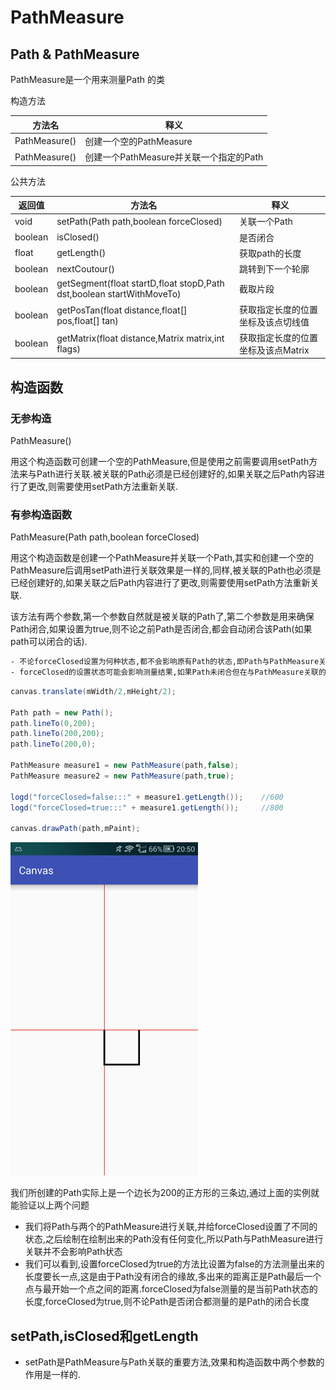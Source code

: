 # PathMeasure

## Path & PathMeasure

PathMeasure是一个用来测量Path 的类

构造方法

| 方法名        | 释义                                    |
| ------------- | --------------------------------------- |
| PathMeasure() | 创建一个空的PathMeasure                 |
| PathMeasure() | 创建一个PathMeasure并关联一个指定的Path |

公共方法

| 返回值  | 方法名                                                       | 释义                               |
| ------- | ------------------------------------------------------------ | ---------------------------------- |
| void    | setPath(Path path,boolean forceClosed)                       | 关联一个Path                       |
| boolean | isClosed()                                                   | 是否闭合                           |
| float   | getLength()                                                  | 获取path的长度                     |
| boolean | nextCoutour()                                                | 跳转到下一个轮廓                   |
| boolean | getSegment(float startD,float stopD,Path dst,boolean startWithMoveTo) | 截取片段                           |
| boolean | getPosTan(float distance,float[] pos,float[] tan)            | 获取指定长度的位置坐标及该点切线值 |
| boolean | getMatrix(float distance,Matrix matrix,int flags)            | 获取指定长度的位置坐标及该点Matrix |

## 构造函数

### 无参构造

PathMeasure()

用这个构造函数可创建一个空的PathMeasure,但是使用之前需要调用setPath方法来与Path进行关联.被关联的Path必须是已经创建好的,如果关联之后Path内容进行了更改,则需要使用setPath方法重新关联.

### 有参构造函数

PathMeasure(Path path,boolean forceClosed)

用这个构造函数是创建一个PathMeasure并关联一个Path,其实和创建一个空的PathMeasure后调用setPath进行关联效果是一样的,同样,被关联的Path也必须是已经创建好的,如果关联之后Path内容进行了更改,则需要使用setPath方法重新关联.

该方法有两个参数,第一个参数自然就是被关联的Path了,第二个参数是用来确保Path闭合,如果设置为true,则不论之前Path是否闭合,都会自动闭合该Path(如果path可以闭合的话).

```txt
- 不论forceClosed设置为何种状态,都不会影响原有Path的状态,即Path与PathMeasure关联之后,之前的Path不会有任何改变
- forceClosed的设置状态可能会影响测量结果,如果Path未闭合但在与PathMeasure关联的时候设置forceClosed为true时,测量结果可能会比Path实际长度稍长一点,获取到的是该Path闭合时的状态.
```

```java
canvas.translate(mWidth/2,mHeight/2);

Path path = new Path();
path.lineTo(0,200);
path.lineTo(200,200);
path.lineTo(200,0);

PathMeasure measure1 = new PathMeasure(path,false);
PathMeasure measure2 = new PathMeasure(path,true);

logd("forceClosed=false:::" + measure1.getLength());	//600
logd("forceClosed=true:::" + measure1.getLength());		//800

canvas.drawPath(path,mPaint);
```

![](./005Xtdi2jw1f49allf7gij308c0et3yk.jpg)

我们所创建的Path实际上是一个边长为200的正方形的三条边,通过上面的实例就能验证以上两个问题

- 我们将Path与两个的PathMeasure进行关联,并给forceClosed设置了不同的状态,之后绘制在绘制出来的Path没有任何变化,所以Path与PathMeasure进行关联并不会影响Path状态
- 我们可以看到,设置forceClosed为true的方法比设置为false的方法测量出来的长度要长一点,这是由于Path没有闭合的缘故,多出来的距离正是Path最后一个点与最开始一个点之间的距离.forceClosed为false测量的是当前Path状态的长度,forceClosed为true,则不论Path是否闭合都测量的是Path的闭合长度



## setPath,isClosed和getLength

- setPath是PathMeasure与Path关联的重要方法,效果和构造函数中两个参数的作用是一样的.

































